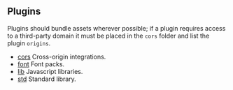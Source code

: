 ## Plugins

Plugins should bundle assets wherever possible; if a plugin requires access to a third-party domain it must be placed in the `cors` folder and list the plugin `origins`.

* [cors](/cors) Cross-origin integrations.
* [font](/font) Font packs.
* [lib](/lib) Javascript libraries.
* [std](/std) Standard library.


